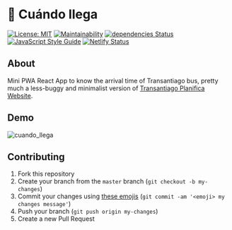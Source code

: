 # 🚌 Cuándo llega

[![License: MIT](https://img.shields.io/badge/License-MIT-blue.svg)](https://opensource.org/licenses/MIT)
[![Maintainability](https://api.codeclimate.com/v1/badges/fdf55fecf89baada3051/maintainability)](https://codeclimate.com/github/muZk/cuando-llega/maintainability)
[![dependencies Status](https://david-dm.org/muZk/cuando-llega/status.svg)](https://david-dm.org/muZk/cuando-llega)
[![JavaScript Style Guide](https://img.shields.io/badge/code_style-standard-brightgreen.svg)](https://standardjs.com)
[![Netlify Status](https://api.netlify.com/api/v1/badges/31ee6325-c3ef-4835-b9cb-4d34ab34b6db/deploy-status)](https://app.netlify.com/sites/cuando-llega/deploys)

## About

Mini PWA React App to know the arrival time of Transantiago bus, pretty much a less-buggy and minimalist version of [Transantiago Planifica Website](https://transantiago.cl/planifica).

## Demo

![cuando_llega](https://user-images.githubusercontent.com/1679496/53051561-16398180-347b-11e9-9c54-761e26bdba14.gif)

## Contributing

1. Fork this repository
2. Create your branch from the `master` branch (`git checkout -b my-changes`)
3. Commit your changes using [these emojis](https://gitmoji.carloscuesta.me) (`git commit -am '<emoji> my changes message'`)
4. Push your branch (`git push origin my-changes`)
5. Create a new Pull Request
